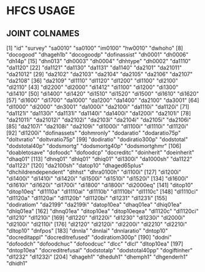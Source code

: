 
# HFCS USAGE


## JOINT COLNAMES
  [1] "id"                  "survey"              "sa0010"              "sa0100"              "im0100"              "hw0010"              "dwhoho"
  [8] "docogood"            "dhageh1b"            "docogoodp"           "dofinassist"         "dh0001"              "dh0006"              "dh14p"
 [15] "dhn013"              "dh0003"              "dh0004"              "dhhtype"             "dh0002"              "da1110"              "da1120"
 [22] "da1121"              "da1130"              "da1131"              "da1140"              "da2101"              "da21011"             "da21012"
 [29] "da2102"              "da2103"              "da2104"              "da2105"              "da2106"              "da2107"              "da2108"
 [36] "da2109"              "dl1110"              "dl1120"              "dl1200"              "dl1100"              "dl2100"              "dl2110"
 [43] "dl2200"              "dl2000"              "di1412"              "di1100"              "di1200"              "di1300"              "di1410"
 [50] "di1400"              "di1420"              "di1510"              "di1520"              "di1500"              "di1610"              "di1620"
 [57] "di1600"              "di1700"              "da1000"              "da1200"              "da1400"              "da2100"              "da3001"
 [64] "dl1000"              "di2000"              "dn3001"              "da1000i"             "da2100i"             "da1110i"             "da1120i"
 [71] "da1121i"             "da1130i"             "da1131i"             "da1140i"             "da1400i"             "da1200i"             "da2101i"
 [78] "da21011i"            "da21012i"            "da2102i"             "da2103i"             "da2104i"             "da2105i"             "da2106i"
 [85] "da2107i"             "da2108i"             "da2109i"             "dl1000i"             "dl1100i"             "dl1110i"             "dl1120i"
 [92] "dl1200i"             "dofinassets"         "dohmronly"           "dodaratio"           "dodaratio75p"        "doltvratio"          "doltvratio75p"
 [99] "dodiratio"           "dodiratio300p"       "dodstotal"           "dodstotal40p"        "dodsmortg"           "dodsmortg40p"        "dodsmortghmr"
[106] "doabletosave"        "dofoodc"             "dofoodcp"            "docreditc"           "doinherit"           "doeinherit"          "dhaq01"
[113] "dhnq01"              "dhlq01"              "dhiq01"              "di1300i"             "da1000sh"            "da1122"              "da1122i"
[120] "da2100sh"            "datop10"             "dhaged65plus"        "dhchildrendependent" "dhhst"               "dhra0100h"           "di1100i"
[127] "di1200i"             "di1400i"             "di1410i"             "di1420i"             "di1500i"             "di1510i"             "di1520i"
[134] "di1600i"             "di1610i"             "di1620i"             "di1700i"             "di1800"              "di1800i"             "di2000eq"
[141] "ditop10"             "ditop10eq"           "dl1110a"             "dl1110ai"            "dl1110b"             "dl1110bi"            "dl1110c"
[148] "dl1110ci"            "dl1120a"             "dl1120ai"            "dl1120b"             "dl1120bi"            "dl1231"              "dl1231i"
[155] "dodiratiom"          "da2199"              "da2199i"             "datop10ea"           "dhaq01ea"            "dhiq01ea"            "dhlq01ea"
[162] "dhnq01ea"            "ditop10ea"           "ditop10eqea"         "dl1120c"             "dl1120ci"            "dl1210"              "dl1210i"
[169] "dl1220"              "dl1220i"             "dl1230"              "dl1230i"             "dl2000i"             "dl2100i"             "dl2110i"
[176] "dl2120"              "dl2120i"             "dl2200i"             "dl2210"              "dl2210i"             "dltop10"             "dnfpos"
[183] "dnnla"               "dnnlai"              "dnnlaratio"          "dntop10"             "docreditappl"        "docreditrefused"     "dodiratiom300p"
[190] "dodni"               "dofoodch"            "dofoodchuc"          "dofoodcuc"           "dlcc"                "dlcl"                "dltop10ea"
[197] "dntop10ea"           "docreditrefusal"     "dodstotalp"          "dodstotal40pp"       "dogiftinher"         "dl1232"              "dl1232i"
[204] "dhageh1"             "dheduh1"             "dhemph1"             "dhgenderh1"          "dhidh1"
